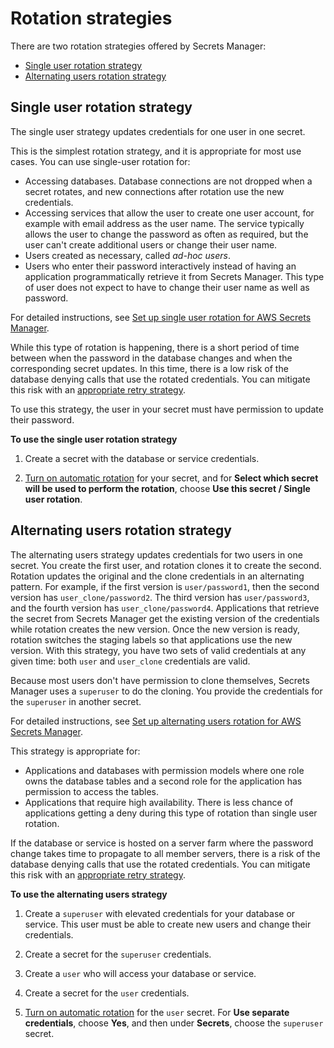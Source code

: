 # Rotation strategies<a name="rotating-secrets_strategies"></a>

There are two rotation strategies offered by Secrets Manager: 
+ [Single user rotation strategy](#rotating-secrets-one-user-one-password)
+ [Alternating users rotation strategy](#rotating-secrets-two-users)

## Single user rotation strategy<a name="rotating-secrets-one-user-one-password"></a>

The single user strategy updates credentials for one user in one secret\.

This is the simplest rotation strategy, and it is appropriate for most use cases\. You can use single\-user rotation for:
+ Accessing databases\. Database connections are not dropped when a secret rotates, and new connections after rotation use the new credentials\.
+ Accessing services that allow the user to create one user account, for example with email address as the user name\. The service typically allows the user to change the password as often as required, but the user can't create additional users or change their user name\.
+ Users created as necessary, called *ad\-hoc users*\. 
+ Users who enter their password interactively instead of having an application programmatically retrieve it from Secrets Manager\. This type of user does not expect to have to change their user name as well as password\. 

For detailed instructions, see [Set up single user rotation for AWS Secrets Manager](tutorials_rotation-single.md)\.

While this type of rotation is happening, there is a short period of time between when the password in the database changes and when the corresponding secret updates\. In this time, there is a low risk of the database denying calls that use the rotated credentials\. You can mitigate this risk with an [appropriate retry strategy](http://aws.amazon.com/blogs/architecture/exponential-backoff-and-jitter/)\.

To use this strategy, the user in your secret must have permission to update their password\. 

**To use the single user rotation strategy**

1. Create a secret with the database or service credentials\.

1. [Turn on automatic rotation](https://docs.aws.amazon.com/secretsmanager/latest/userguide/rotating-secrets.html) for your secret, and for **Select which secret will be used to perform the rotation**, choose **Use this secret / Single user rotation**\.

## Alternating users rotation strategy<a name="rotating-secrets-two-users"></a>

The alternating users strategy updates credentials for two users in one secret\. You create the first user, and rotation clones it to create the second\. Rotation updates the original and the clone credentials in an alternating pattern\. For example, if the first version is `user/password1`, then the second version has `user_clone/password2`\. The third version has `user/password3`, and the fourth version has `user_clone/password4`\. Applications that retrieve the secret from Secrets Manager get the existing version of the credentials while rotation creates the new version\. Once the new version is ready, rotation switches the staging labels so that applications use the new version\. With this strategy, you have two sets of valid credentials at any given time: both `user` and `user_clone` credentials are valid\. 

Because most users don't have permission to clone themselves, Secrets Manager uses a `superuser` to do the cloning\. You provide the credentials for the `superuser` in another secret\. 

For detailed instructions, see [Set up alternating users rotation for AWS Secrets Manager](tutorials_rotation-alternating.md)\.

This strategy is appropriate for:
+ Applications and databases with permission models where one role owns the database tables and a second role for the application has permission to access the tables\.
+ Applications that require high availability\. There is less chance of applications getting a deny during this type of rotation than single user rotation\.

If the database or service is hosted on a server farm where the password change takes time to propagate to all member servers, there is a risk of the database denying calls that use the rotated credentials\. You can mitigate this risk with an [appropriate retry strategy](http://aws.amazon.com/blogs/architecture/exponential-backoff-and-jitter/)\.

**To use the alternating users strategy**

1. Create a `superuser` with elevated credentials for your database or service\. This user must be able to create new users and change their credentials\.

1. Create a secret for the `superuser` credentials\.

1. Create a `user` who will access your database or service\.

1. Create a secret for the `user` credentials\. 

1. [Turn on automatic rotation](https://docs.aws.amazon.com/secretsmanager/latest/userguide/rotating-secrets.html) for the `user` secret\. For **Use separate credentials**, choose **Yes**, and then under **Secrets**, choose the `superuser` secret\.